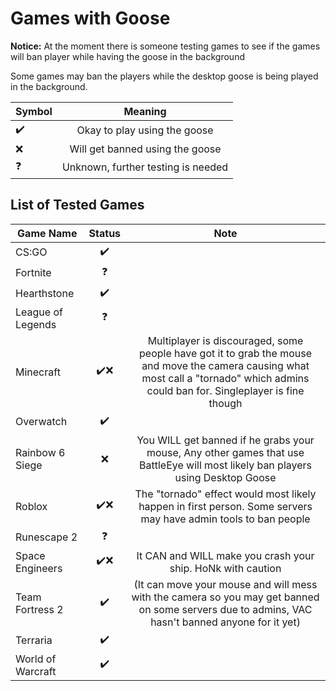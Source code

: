 # Games with Goose
**Notice:** At the moment there is someone testing games to see if the games will ban player while having the goose in the background

Some games may ban the players while the desktop goose is being played in the background.

| Symbol | Meaning                        |
| ------ |:------------------------------:|
| ✔️    | Okay to play using the goose          |
| ❌    | Will get banned using the goose |
| ❓     | Unknown, further testing is needed    |

## List of Tested Games

| Game Name                | Status | Note                                                                                             |
| ------------------------ |:------:|:------------------------------------------------------------------------------------------------:|
| CS:GO                    | ✔️    |                                                                                                  |
| Fortnite                 | ❓     |                                                                                                  |
| Hearthstone              | ✔️    |                                                                                                  |
| League of Legends        | ❓     |                                                                                                  |
| Minecraft                | ✔️❌ | Multiplayer is discouraged, some people have got it to grab the mouse and move the camera causing what most call a "tornado" which admins could ban for. Singleplayer is fine though |
| Overwatch                | ✔️    |                                                                                                  |
| Rainbow 6 Siege          | ❌    | You WILL get banned if he grabs your mouse, Any other games that use BattleEye will most likely ban players using Desktop Goose |
| Roblox                   | ✔️❌ | The "tornado" effect would most likely happen in first person. Some servers may have admin tools to ban people |
| Runescape 2              | ❓     |  
| Space Engineers                   | ✔️❌ | It CAN and WILL make you crash your ship. HoNk with caution|
| Team Fortress 2          | ✔️    |(It can move your mouse and will mess with the camera so you may get banned on some servers due to admins, VAC hasn't banned anyone for it yet)|
| Terraria                 | ✔️    |                                                                                                  |
| World of Warcraft        | ✔️    |                                                                                                  |
